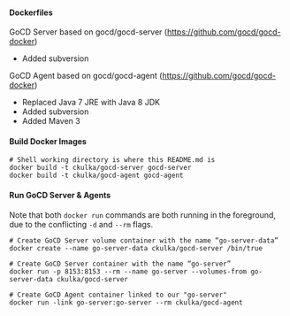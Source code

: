 #### Dockerfiles

GoCD Server based on gocd/gocd-server (https://github.com/gocd/gocd-docker)
 - Added subversion

GoCD Agent based on gocd/gocd-agent (https://github.com/gocd/gocd-docker)

- Replaced Java 7 JRE with Java 8 JDK
- Added subversion
- Added Maven 3


#### Build Docker Images

```
# Shell working directory is where this README.md is
docker build -t ckulka/gocd-server gocd-server
docker build -t ckulka/gocd-agent gocd-agent
```


#### Run GoCD Server & Agents

Note that both ```docker run``` commands are both running in the foreground, due to the conflicting ```-d``` and ```--rm``` flags.

```
# Create GoCD Server volume container with the name “go-server-data”
docker create --name go-server-data ckulka/gocd-server /bin/true

# Create GoCD Server container with the name “go-server”
docker run -p 8153:8153 --rm --name go-server --volumes-from go-server-data ckulka/gocd-server

# Create GoCD Agent container linked to our "go-server"
docker run -link go-server:go-server --rm ckulka/gocd-agent
```
